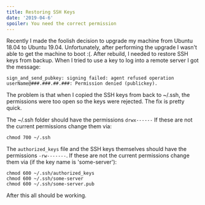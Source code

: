 ```yaml
---
title: Restoring SSH Keys
date: '2019-04-6'
spoiler: You need the correct permission
---
```




Recently I made the foolish decision to upgrade my machine from Ubuntu 18.04 to Ubuntu 19.04. Unfortunately, after performing the upgrade I wasn't able to get the machine to boot :(. After rebuild, I needed to restore SSH keys from backup. When I tried to use a key to log into a remote server I got the message:

```console
sign_and_send_pubkey: signing failed: agent refused operation
userName@###.###.##.###: Permission denied (publickey).
```

The problem is that when I copied the SSH keys from back to ~/.ssh, the permissions were too open so the keys were rejected. The fix is pretty quick.

The ~/.ssh folder should have the permissions `drwx------` If these are not the current permissions change them via:
```console
chmod 700 ~/.ssh
```

The `authorized_keys` file and the SSH keys themselves should have the permissions `-rw-------`. If these are not the current permissions change them via (if the key name is 'some-server'):

```console
chmod 600 ~/.ssh/authorized_keys
chmod 600 ~/.ssh/some-server
chmod 600 ~/.ssh/some-server.pub
```

After this all should be working.



